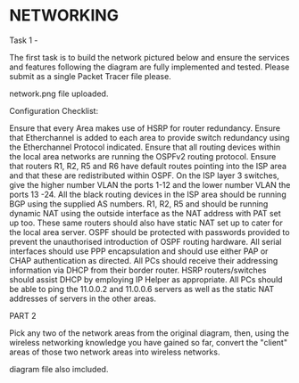 # NETWORKING

Task 1 -

The first task is to build the network pictured below and ensure the services and features following the diagram are fully implemented and tested.  Please submit as a single Packet Tracer file please.

network.png file uploaded.

Configuration Checklist:

Ensure that every Area makes use of HSRP for router redundancy.
Ensure that Etherchannel is added to each area to provide switch redundancy using the Etherchannel Protocol indicated.
Ensure that all routing devices within the local area networks are running the OSPFv2 routing protocol.
Ensure that routers R1, R2, R5 and R6 have default routes pointing into the ISP area and that these are redistributed within OSPF.
On the ISP layer 3 switches, give the higher number VLAN the ports 1-12 and the lower number VLAN the ports 13 -24.
All the black routing devices in the ISP area should be running BGP using the supplied AS numbers.
R1, R2, R5 and should be running dynamic NAT using the outside interface as the NAT address with PAT set up too.
These same routers should also have static NAT set up to cater for the local area server.
OSPF should be protected with passwords provided to prevent the unauthorised introduction of OSPF routing hardware.
All serial interfaces should use PPP encapsulation and should use either PAP or CHAP authentication as directed.
All PCs should receive their addressing information via DHCP from their border router.
HSRP routers/switches should assist DHCP by employing IP Helper as appropriate. 
All PCs should be able to ping the 11.0.0.2 and 11.0.0.6 servers as well as the static NAT addresses of servers in the other areas.

PART 2

Pick any two of the network areas from the original diagram, then, using the wireless networking knowledge you have gained so far, convert the "client" areas of those two network areas into wireless networks.

diagram file also imcluded.
